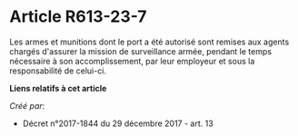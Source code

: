 # Article R613-23-7

Les armes et munitions dont le port a été autorisé sont remises aux agents chargés d'assurer la mission de surveillance
armée, pendant le temps nécessaire à son accomplissement, par leur employeur et sous la responsabilité de celui-ci.

**Liens relatifs à cet article**

_Créé par_:

  - Décret n°2017-1844 du 29 décembre 2017 - art. 13
